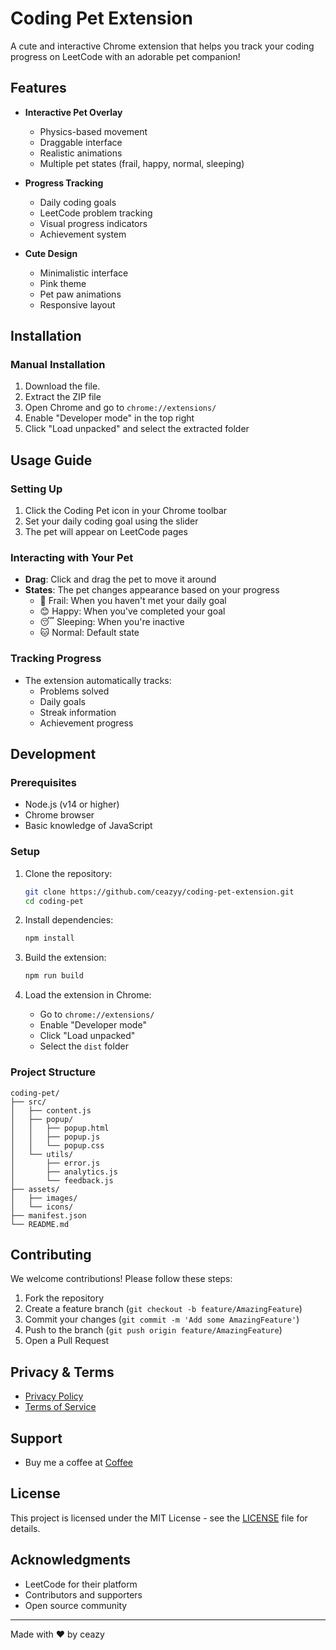 # Coding Pet Extension 

A cute and interactive Chrome extension that helps you track your coding progress on LeetCode with an adorable pet companion!

## Features

- **Interactive Pet Overlay**
  - Physics-based movement
  - Draggable interface
  - Realistic animations
  - Multiple pet states (frail, happy, normal, sleeping)

- **Progress Tracking**
  - Daily coding goals
  - LeetCode problem tracking
  - Visual progress indicators
  - Achievement system

- **Cute Design**
  - Minimalistic interface
  - Pink theme
  - Pet paw animations
  - Responsive layout

## Installation 

### Manual Installation
1. Download the file.
2. Extract the ZIP file
3. Open Chrome and go to `chrome://extensions/`
4. Enable "Developer mode" in the top right
5. Click "Load unpacked" and select the extracted folder

## Usage Guide 

### Setting Up
1. Click the Coding Pet icon in your Chrome toolbar
2. Set your daily coding goal using the slider
3. The pet will appear on LeetCode pages

### Interacting with Your Pet
- **Drag**: Click and drag the pet to move it around
- **States**: The pet changes appearance based on your progress
  - 🥺 Frail: When you haven't met your daily goal
  - 😊 Happy: When you've completed your goal
  - 😴 Sleeping: When you're inactive
  - 🐱 Normal: Default state

### Tracking Progress
- The extension automatically tracks:
  - Problems solved
  - Daily goals
  - Streak information
  - Achievement progress

## Development 

### Prerequisites
- Node.js (v14 or higher)
- Chrome browser
- Basic knowledge of JavaScript

### Setup
1. Clone the repository:
   ```bash
   git clone https://github.com/ceazyy/coding-pet-extension.git
   cd coding-pet
   ```

2. Install dependencies:
   ```bash
   npm install
   ```

3. Build the extension:
   ```bash
   npm run build
   ```

4. Load the extension in Chrome:
   - Go to `chrome://extensions/`
   - Enable "Developer mode"
   - Click "Load unpacked"
   - Select the `dist` folder

### Project Structure
```
coding-pet/
├── src/
│   ├── content.js
│   ├── popup/
│   │   ├── popup.html
│   │   ├── popup.js
│   │   └── popup.css
│   └── utils/
│       ├── error.js
│       ├── analytics.js
│       └── feedback.js
├── assets/
│   ├── images/
│   └── icons/
├── manifest.json
└── README.md
```

## Contributing 

We welcome contributions! Please follow these steps:

1. Fork the repository
2. Create a feature branch (`git checkout -b feature/AmazingFeature`)
3. Commit your changes (`git commit -m 'Add some AmazingFeature'`)
4. Push to the branch (`git push origin feature/AmazingFeature`)
5. Open a Pull Request

## Privacy & Terms 

- [Privacy Policy](privacy-policy.html)
- [Terms of Service](terms.html)

## Support 

- Buy me a coffee at [Coffee](https://buymeacoffee.com/ceazy)

## License 

This project is licensed under the MIT License - see the [LICENSE](LICENSE) file for details.

## Acknowledgments 

- LeetCode for their platform
- Contributors and supporters
- Open source community

---

Made with ❤️ by ceazy
